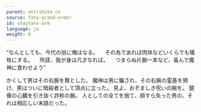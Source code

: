 ```yaml
---
parent: attribute.ce
source: fate-grand-order
id: shaytans-arm
language: ja
weight: 0
---
```


“なんとしても、今代の翁に俺はなる。
　その為であれば肉体などいくらでも犠牲にする。
　所詮、我が身は凡才なれば。
　つまらぬ片腕一本など、喜んで魔神に食わせよう”

かくして男はその右腕を贄とした。
魔神は男に騙され、その右腕の霊基を預け、男はついに暗殺者として頂点に立った。
見よ、おぞましき呪いの腕を。
鏡像の心臓を引き抜く詐称の腕。
人としての全てを捨て、顔すら失った男の、それは相応しい末路だった。
